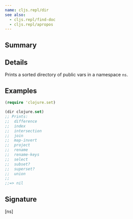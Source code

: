 ```yaml
---
name: cljs.repl/dir
see also:
  - cljs.repl/find-doc
  - cljs.repl/apropos
---
```


## Summary

## Details

Prints a sorted directory of public vars in a namespace `ns`.

## Examples

```clj
(require 'clojure.set)

(dir clojure.set)
;; Prints:
;;  difference
;;  index
;;  intersection
;;  join
;;  map-invert
;;  project
;;  rename
;;  rename-keys
;;  select
;;  subset?
;;  superset?
;;  union
;;
;;=> nil
```

## Signature
[ns]
